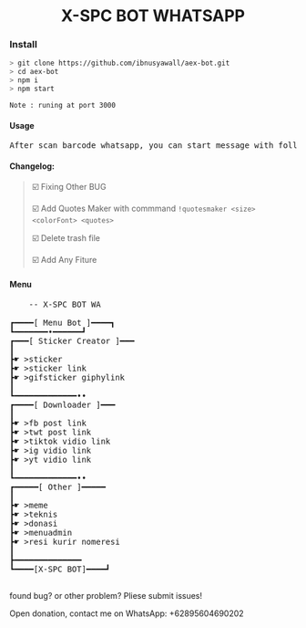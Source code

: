 <div align="center">

# X-SPC BOT WHATSAPP

</div>

### Install

```bash
> git clone https://github.com/ibnusyawall/aex-bot.git 
> cd aex-bot
> npm i
> npm start
```

``Note : runing at port 3000``

#### Usage
<pre>
After scan barcode whatsapp, you can start message with following command : !menu for showing menu/command
</pre>


#### Changelog:
> ☑️ Fixing Other BUG 
>
> ☑️ Add Quotes Maker with commmand `!quotesmaker <size> <colorFont> <quotes>`
>
> ☑️ Delete trash file
> 
> ☑️ Add Any Fiture
>

#### Menu
<pre>
    -- X-SPC BOT WA

┏━━━━[ Menu Bot ]━━━━┓
┗━━━━━━━•━━━━━━┛
┏━━━[ Sticker Creator ]━━━
┃
┣☛ >sticker
┣☛ >sticker link
┣☛ >gifsticker giphylink
┃
┗━━━━━━━━━━━━━••
┏━━━━[ Downloader ]━━━
┃
┣☛ >fb post link
┣☛ >twt post link
┣☛ >tiktok vidio link
┣☛ >ig vidio link
┣☛ >yt vidio link
┃
┗━━━━━━━━━━━━━••
┏━━━━━[ Other ]━━━━━
┃
┣☛ >meme
┣☛ >teknis
┣☛ >donasi
┣☛ >menuadmin
┣☛ >resi kurir nomeresi
┃
┣━━━━━━━━━━━━━━
┗━━━━[X-SPC BOT]━━━━┛

</pre>

found bug? or other problem? Pliese submit issues!

Open donation, contact me on WhatsApp: +62895604690202
